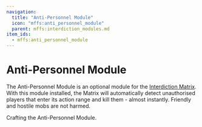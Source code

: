```yaml
---
navigation:
  title: "Anti-Personnel Module"
  icon: "mffs:anti_personnel_module"
  parent: mffs:interdiction_modules.md
item_ids:
  - mffs:anti_personnel_module
---
```


# Anti-Personnel Module

<ItemImage id="mffs:anti_personnel_module" />

The <Color id="dark_purple">Anti-Personnel Module</Color> is an optional module for the [Interdiction Matrix](../interdiction_matrix.md). With this module installed, the Matrix will automatically detect unauthorised players that enter its action range and kill them - almost instantly. Friendly and hostile mobs are not harmed.

Crafting the <Color id="dark_purple">Anti-Personnel Module</Color>.

<Recipe id="mffs:anti_personnel_module" />

